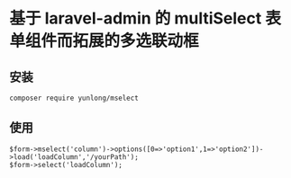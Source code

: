 # 基于 laravel-admin 的 multiSelect 表单组件而拓展的多选联动框
## 安装
```
composer require yunlong/mselect
```
## 使用
```
$form->mselect('column')->options([0=>'option1',1=>'option2'])->load('loadColumn','/yourPath');
$form->select('loadColumn');
```